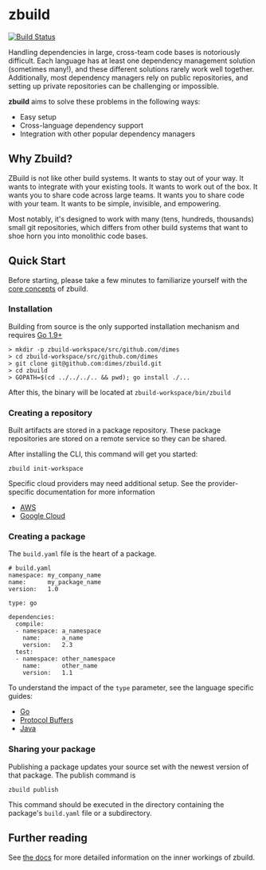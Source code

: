# zbuild

[![Build Status](https://travis-ci.org/dimes/zbuild.svg?branch=master)](https://travis-ci.org/dimes/zbuild)

Handling dependencies in large, cross-team code bases is notoriously difficult. Each language has at least one dependency management solution (sometimes many!), and these different solutions rarely work well together. Additionally, most dependency managers rely on public repositories, and setting up private repositories can be challenging or impossible.
 
**zbuild** aims to solve these problems in the following ways:

* Easy setup
* Cross-language dependency support
* Integration with other popular dependency managers

## Why Zbuild?

ZBuild is not like other build systems. It wants to stay out of your way. It wants to integrate with your existing tools. It wants to work out of the box. It wants you to share code across large teams. It wants you to share code with your team.  It wants to be simple, invisible, and empowering. 

Most notably, it's designed to work with many (tens, hundreds, thousands) small git repositories, which differs from other build systems that want to shoe horn you into monolithic code bases. 

## Quick Start

Before starting, please take a few minutes to familiarize yourself with the [core concepts](https://dimes.github.io/zbuild/concepts) of zbuild.

### Installation

Building from source is the only supported installation mechanism and requires [Go 1.9+](https://golang.org/dl/)

    > mkdir -p zbuild-workspace/src/github.com/dimes
    > cd zbuild-workspace/src/github.com/dimes
    > git clone git@github.com:dimes/zbuild.git
    > cd zbuild
    > GOPATH=$(cd ../../../.. && pwd); go install ./...

After this, the binary will be located at `zbuild-workspace/bin/zbuild`

### Creating a repository

Built artifacts are stored in a package repository. These package repositories are stored on a remote service so they can be shared.

After installing the CLI, this command will get you started:

    zbuild init-workspace

Specific cloud providers may need additional setup. See the provider-specific documentation for more information

* [AWS](https://dimes.github.io/zbuild/providers/aws)
* [Google Cloud](https://dimes.github.io/zbuild/providers/gcloud)

### Creating a package

The `build.yaml` file is the heart of a package.

    # build.yaml
    namespace: my_company_name
    name:      my_package_name
    version:   1.0

    type: go

    dependencies:
      compile:
      - namespace: a_namespace
        name:      a_name
        version:   2.3
      test:
      - namespace: other_namespace
        name:      other_name
        version:   1.1

To understand the impact of the `type` parameter, see the language specific guides:

* [Go](https://dimes.github.io/zbuild/langs/go)
* [Protocol Buffers](https://dimes.github.io/zbuild/langs/protobuf)
* [Java](https://dimes.github.io/zbuild/langs/java)

### Sharing your package

Publishing a package updates your source set with the newest version of that package. The publish command is 

    zbuild publish

This command should be executed in the directory containing the package's `build.yaml` file or a subdirectory.

## Further reading

See [the docs](https://dimes.github.io/zbuild/) for more detailed information on the inner workings of zbuild.

